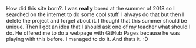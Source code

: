 How did this site born?.
I was **really** bored at the summer of 2018 so I searched on the internet to do some cool stuff.
I always do that but then I delete the project and forget about it. I thought that this summer should be unique.
Then I got an idea that I should ask one of my teacher what should I do.
He offered me to do a webpage with GitHub Pages because he was playing with this before.
I managed to do it.
And thats it. :D

